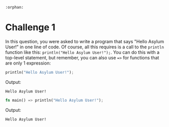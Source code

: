 ```{eval-rst}
:orphan:
```

# Challenge 1
In this question, you were asked to write a program that says "Hello Asylum User!" in one line of code. Of course, all this requires is a call to the `println` function like this: `println("Hello Asylum User!");`. You can do this with a top-level statement, but remember, you can also use `=>` for functions that are only 1 expression:

```rust
println("Hello Asylum User!");
```
Output:
```
Hello Asylum User!
```

```rust
fn main() => println("Hello Asylum User!");
```
Output:
```
Hello Asylum User!
```